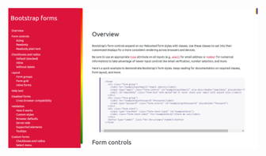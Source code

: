 <img src="https://github.com/devashish-sharma/Dev_CodeMeditation100/blob/master/Bootstrap%20Form%20Document%20Web%20Page/output.png"/>